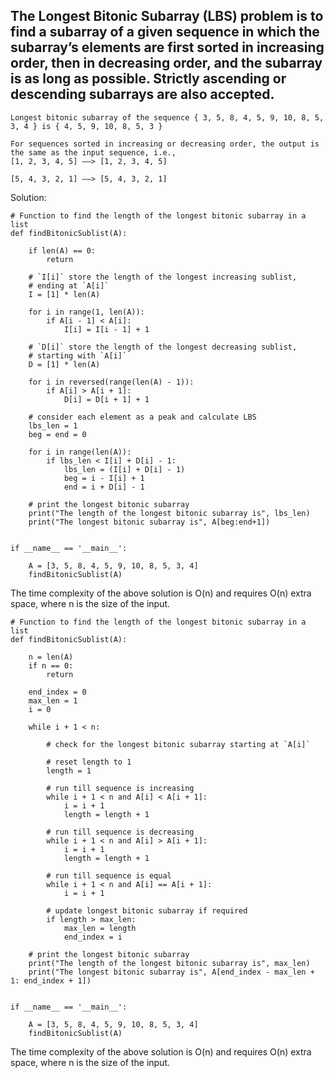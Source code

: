 ## The Longest Bitonic Subarray (LBS) problem is to find a subarray of a given sequence in which the subarray’s elements are first sorted in increasing order, then in decreasing order, and the subarray is as long as possible. Strictly ascending or descending subarrays are also accepted.
```
Longest bitonic subarray of the sequence { 3, 5, 8, 4, 5, 9, 10, 8, 5, 3, 4 } is { 4, 5, 9, 10, 8, 5, 3 } 

For sequences sorted in increasing or decreasing order, the output is the same as the input sequence, i.e., 
[1, 2, 3, 4, 5] ——> [1, 2, 3, 4, 5]

[5, 4, 3, 2, 1] ——> [5, 4, 3, 2, 1]

```
Solution:
```
# Function to find the length of the longest bitonic subarray in a list
def findBitonicSublist(A):
 
    if len(A) == 0:
        return
 
    # `I[i]` store the length of the longest increasing sublist,
    # ending at `A[i]`
    I = [1] * len(A)
 
    for i in range(1, len(A)):
        if A[i - 1] < A[i]:
            I[i] = I[i - 1] + 1
 
    # `D[i]` store the length of the longest decreasing sublist,
    # starting with `A[i]`
    D = [1] * len(A)
 
    for i in reversed(range(len(A) - 1)):
        if A[i] > A[i + 1]:
            D[i] = D[i + 1] + 1
 
    # consider each element as a peak and calculate LBS
    lbs_len = 1
    beg = end = 0
 
    for i in range(len(A)):
        if lbs_len < I[i] + D[i] - 1:
            lbs_len = (I[i] + D[i] - 1)
            beg = i - I[i] + 1
            end = i + D[i] - 1
 
    # print the longest bitonic subarray
    print("The length of the longest bitonic subarray is", lbs_len)
    print("The longest bitonic subarray is", A[beg:end+1])
 
 
if __name__ == '__main__':
 
    A = [3, 5, 8, 4, 5, 9, 10, 8, 5, 3, 4]
    findBitonicSublist(A)
```
The time complexity of the above solution is O(n) and requires O(n) extra space, where n is the size of the input.


```
# Function to find the length of the longest bitonic subarray in a list
def findBitonicSublist(A):
 
    n = len(A)
    if n == 0:
        return
 
    end_index = 0
    max_len = 1
    i = 0
 
    while i + 1 < n:
 
        # check for the longest bitonic subarray starting at `A[i]`
 
        # reset length to 1
        length = 1
 
        # run till sequence is increasing
        while i + 1 < n and A[i] < A[i + 1]:
            i = i + 1
            length = length + 1
 
        # run till sequence is decreasing
        while i + 1 < n and A[i] > A[i + 1]:
            i = i + 1
            length = length + 1
 
        # run till sequence is equal
        while i + 1 < n and A[i] == A[i + 1]:
            i = i + 1
 
        # update longest bitonic subarray if required
        if length > max_len:
            max_len = length
            end_index = i
 
    # print the longest bitonic subarray
    print("The length of the longest bitonic subarray is", max_len)
    print("The longest bitonic subarray is", A[end_index - max_len + 1: end_index + 1])
 
 
if __name__ == '__main__':
 
    A = [3, 5, 8, 4, 5, 9, 10, 8, 5, 3, 4]
    findBitonicSublist(A)
```
The time complexity of the above solution is O(n) and requires O(n) extra space, where n is the size of the input.

